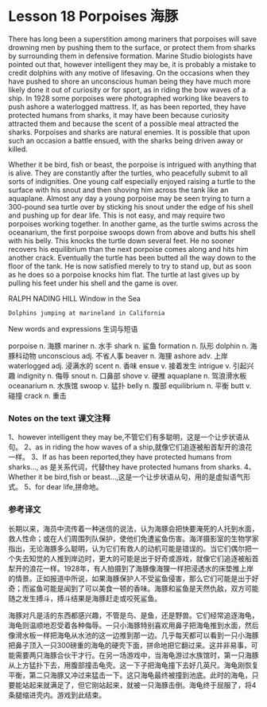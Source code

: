 # Lesson 18 Porpoises 海豚
There has long been a superstition among mariners that porpoises will save drowning men by pushing them to the surface, or protect them from sharks by surrounding them in defensive formation. Marine Studio biologists have pointed out that, however intelligent they may be, it is probably a mistake to credit dolphins with any motive of lifesaving. On the occasions when they have pushed to shore an unconscious human being they have much more likely done it out of curiosity or for sport, as in riding the bow waves of a ship. In 1928 some porpoises were photographed working like beavers to push ashore a waterlogged mattress. If, as has been reported, they have protected humans from sharks, it may have been because curiosity attracted them and because the scent of a possible meal attracted the sharks. Porpoises and sharks are natural enemies. It is possible that upon such an occasion a battle ensued, with the sharks being driven away or killed.

Whether it be bird, fish or beast, the porpoise is intrigued with anything that is alive. They are constantly after the turtles, who peacefully submit to all sorts of indignities. One young calf especially enjoyed raising a turtle to the surface with his snout and then shoving him across the tank like an aquaplane. Almost any day a young porpoise may be seen trying to turn a 300-pound sea turtle over by sticking his snout under the edge of his shell and pushing up for dear life. This is not easy, and may require two porpoises working together. In another game, as the turtle swims across the oceanarium, the first porpoise swoops down from above and butts his shell with his belly. This knocks the turtle down several feet. He no sooner recovers his equilibrium than the next porpoise comes along and hits him another crack. Eventually the turtle has been butted all the way down to the floor of the tank. He is now satisfied merely to try to stand up, but as soon as he does so a porpoise knocks him flat. The turtle at last gives up by pulling his feet under his shell and the game is over.

RALPH NADING HILL Window in the Sea
	
	
	Dolphins jumping at marineland in California

New words and expressions 生词与短语

porpoise n. 海豚
	mariner n. 水手
	shark n. 鲨鱼
	formation n. 队形
	dolphin n. 海豚科动物
	unconscious adj. 不省人事
	beaver n. 海狸
	ashore adv. 上岸
	waterlogged adj. 浸满水的
	scent n. 香味
	ensue v. 接着发生
	intrigue v. 引起兴趣
	indignity n. 侮辱
	snout n. 口鼻部
	shove v. 硬推
	aquaplane n. 驾浪滑水板
	oceanarium n. 水族馆
	swoop v. 猛扑
	belly n. 腹部
	equilibrium n. 平衡
	butt v. 碰撞
	crack n. 重击

### Notes on the text 课文注释

1、however intelligent they may be,不管它们有多聪明，这是一个让步状语从句。
	2、as in riding the how waves of a ship,就像它们追逐被船首犁开的浪花一样。
	3、If as has been reported,they have protected humans from sharks...,
	as 是关系代词，代替they have protected humans from sharks.
	4、Whether it be bird,fish or beast...,这是一个让步状语从句，用的是虚拟语气形式。
	5、for dear life,拼命地。

### 参考译文

长期以来，海员中流传着一种迷信的说法，认为海豚会把快要淹死的人托到水面，救人性命；或在人们周围列队保护，使他们免遭鲨鱼伤害。海洋摄影室的生物学家指出，无论海豚多么聪明，认为它们有救人的动机可能是错误的。当它们偶尔把一个失去知觉的人推到岸边时，更大的可能是出于好奇或游戏，就像它们追逐被船首犁开的浪花一样。1928年，有人拍摄到了海豚像海狸一样把浸透水的床垫推上岸的情景。正如报道中所说，如果海豚保护人不受鲨鱼侵害，那么它们可能是出于好奇；而鲨鱼可能是闻到了可以美食一顿的香味。海豚和鲨鱼是天然仇敌，双方可能随之发生搏斗，搏斗结果是海豚赶走或咬死鲨鱼。

海豚对凡是活的东西都感兴趣，不管是鸟、是鱼，还是野兽。它们经常追逐海龟，海龟则温顺地忍受着各种侮辱。一只小海豚特别喜欢用鼻子把海龟推到水面，然后像滑水板一样把海龟从水池的这一边推到那一边。几乎每天都可以看到一只小海豚把鼻子顶入一只300磅重的海龟的硬壳下面，拼命地把它翻过来。这并非易事，可能需要两只海豚合伙干才行。在另一场游戏中，当海龟游过水族馆时，第一只海豚从上方猛扑下去，用腹部撞击龟壳。这一下子把海龟撞下去好几英尺。海龟刚恢复平衡，第二只海豚又冲过来猛击一下。这只海龟最终被撞到池底。此时的海龟，只要能站起来就满足了，但它刚站起来，就被一只海豚击倒。海龟终于屈服了，将4条腿缩进壳内。游戏到此结束。

